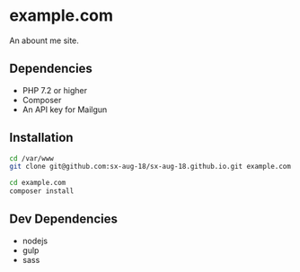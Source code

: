 # example.com

An abount me site.

## Dependencies

* PHP 7.2 or higher
* Composer
* An API key for Mailgun

## Installation

```sh
cd /var/www
git clone git@github.com:sx-aug-18/sx-aug-18.github.io.git example.com

cd example.com
composer install
```

## Dev Dependencies

* nodejs
* gulp
* sass
